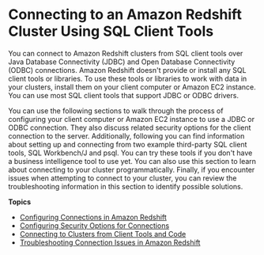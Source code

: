 # Connecting to an Amazon Redshift Cluster Using SQL Client Tools<a name="connecting-to-cluster"></a>

You can connect to Amazon Redshift clusters from SQL client tools over Java Database Connectivity \(JDBC\) and Open Database Connectivity \(ODBC\) connections\. Amazon Redshift doesn't provide or install any SQL client tools or libraries\. To use these tools or libraries to work with data in your clusters, install them on your client computer or Amazon EC2 instance\. You can use most SQL client tools that support JDBC or ODBC drivers\. 

You can use the following sections to walk through the process of configuring your client computer or Amazon EC2 instance to use a JDBC or ODBC connection\. They also discuss related security options for the client connection to the server\. Additionally, following you can find information about setting up and connecting from two example third\-party SQL client tools, SQL Workbench/J and psql\. You can try these tools if you don't have a business intelligence tool to use yet\. You can also use this section to learn about connecting to your cluster programmatically\. Finally, if you encounter issues when attempting to connect to your cluster, you can review the troubleshooting information in this section to identify possible solutions\. 

**Topics**
+ [Configuring Connections in Amazon Redshift](configuring-connections.md)
+ [Configuring Security Options for Connections](connecting-ssl-support.md)
+ [Connecting to Clusters from Client Tools and Code](connecting-via-client-tools.md)
+ [Troubleshooting Connection Issues in Amazon Redshift](troubleshooting-connections.md)